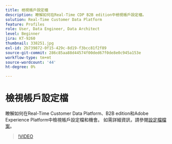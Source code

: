 ```yaml
---
title: 檢視帳戶設定檔
description: 瞭解如何在Real-Time CDP B2B edition中檢視帳戶設定檔。
solution: Real-Time Customer Data Platform
feature: Profiles
role: User, Data Engineer, Data Architect
level: Beginner
jira: KT-9260
thumbnail: 338251.jpg
exl-id: 2b739872-0f15-429c-8d19-f3bcc81f2f89
source-git-commit: 286c85aa88d44574f00ded67f0de8e0c945a153e
workflow-type: tm+mt
source-wordcount: '44'
ht-degree: 0%

---
```


# 檢視帳戶設定檔

瞭解如何在Real-Time Customer Data Platform、B2B edition和Adobe Experience Platform中檢視帳戶設定檔和機會。 如需詳細資訊，請參閱[設定檔檔案](https://experienceleague.adobe.com/docs/experience-platform/rtcdp/profile/profile-browse.html)。

>[!VIDEO](https://video.tv.adobe.com/v/338251?learn=on&enablevpops)

